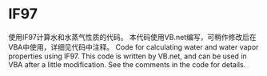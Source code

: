 # IF97
使用IF97计算水和水蒸气性质的代码。
本代码使用VB.net编写，可稍作修改后在VBA中使用，详细见代码中注释。
Code for calculating water and water vapor properties using IF97.
This code is written by VB.net, and can be used in VBA after a little modification. See the comments in the code for details.

